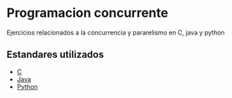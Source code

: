 # Programacion concurrente

Ejercicios relacionados a la concurrencia y pararelismo en C, java y python

## Estandares utilizados

 - [C](https://google.github.io/styleguide/cppguide.html)
 - [Java](https://google.github.io/styleguide/javaguide.html)
 - [Python](https://google.github.io/styleguide/pyguide.html)


